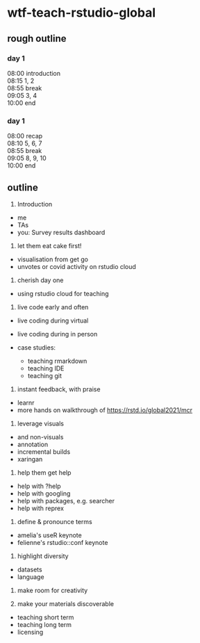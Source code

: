 # wtf-teach-rstudio-global

## rough outline

### day 1

08:00 introduction  
08:15 1, 2  
08:55 break  
09:05 3, 4  
10:00
end

### day 1

08:00 recap  
08:10 5, 6, 7  
08:55 break  
09:05 8, 9, 10  
10:00
end

## outline

1.  Introduction

-   me
-   TAs
-   you: Survey results dashboard

1.  let them eat cake first!

-   visualisation from get go
-   unvotes or covid activity on rstudio cloud

1.  cherish day one

-   using rstudio cloud for teaching

1.  live code early and often

-   live coding during virtual

-   live coding during in person

-   case studies:

    -   teaching rmarkdown
    -   teaching IDE
    -   teaching git

1.  instant feedback, with praise

-   learnr
-   more hands on walkthrough of <https://rstd.io/global2021/mcr>

1.  leverage visuals

-   and non-visuals
-   annotation
-   incremental builds
-   xaringan

1.  help them get help

-   help with ?help
-   help with googling
-   help with packages, e.g. searcher
-   help with reprex

1.  define & pronounce terms

-   amelia's useR keynote
-   felienne's rstudio::conf keynote

1.  highlight diversity

-   datasets
-   language

1.  make room for creativity

2.  make your materials discoverable

-   teaching short term
-   teaching long term
-   licensing
